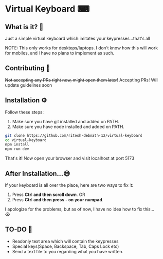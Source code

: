 # Virtual Keyboard ⌨

## What is it? 🤔
Just a simple virtual keyboard which imitates your keypresses...that's all

NOTE: This only works for desktops/laptops. I don't know how this will work for mobiles, and I have no plans to implement as such.

## Contributing 👋
~~Not accepting any PRs right now, might open them later!~~
Accepting PRs! Will update guidelines soon

## Installation ⚙
Follow these steps: 

1) Make sure you have git installed and added on PATH.
2) Make sure you have node installed and added on PATH.

```bash
git clone https://github.com/ritesh-debnath-12/virtual-keyboard
cd virtual-keyboard
npm install
npm run dev
```

That's it! Now open your browser and visit localhost at port 5173

## After Installation...😅
If your keyboard is all over the place, here are two ways to fix it:
1) Press **Ctrl and then scroll down**.
                 OR
2) Press **Ctrl and then press - on your numpad**.

I apologize for the problems, but as of now, I have no idea how to fix this... 😭
## TO-DO 📃
- Readonly text area which will contain the keypresses
- Special keys(Space, Backspace, Tab, Caps Lock etc)
- Send a text file to you regarding what you have written.

